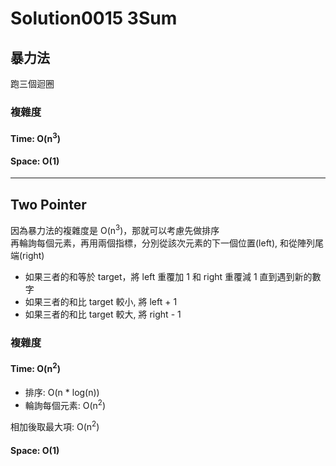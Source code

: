 # Solution0015 3Sum

## 暴力法

跑三個迴圈

### 複雜度

#### Time: O(n<sup>3</sup>)

#### Space: O(1)

---

## Two Pointer

因為暴力法的複雜度是 O(n<sup>3</sup>)，那就可以考慮先做排序  
再輪詢每個元素，再用兩個指標，分別從該次元素的下一個位置(left), 和從陣列尾端(right)
- 如果三者的和等於 target，將 left 重覆加 1 和 right 重覆減 1 直到遇到新的數字
- 如果三者的和比 target 較小, 將 left + 1
- 如果三者的和比 target 較大, 將 right - 1

### 複雜度

#### Time: O(n<sup>2</sup>)
- 排序: O(n * log(n))  
- 輪詢每個元素: O(n<sup>2</sup>)  

相加後取最大項:  O(n<sup>2</sup>)

#### Space: O(1)